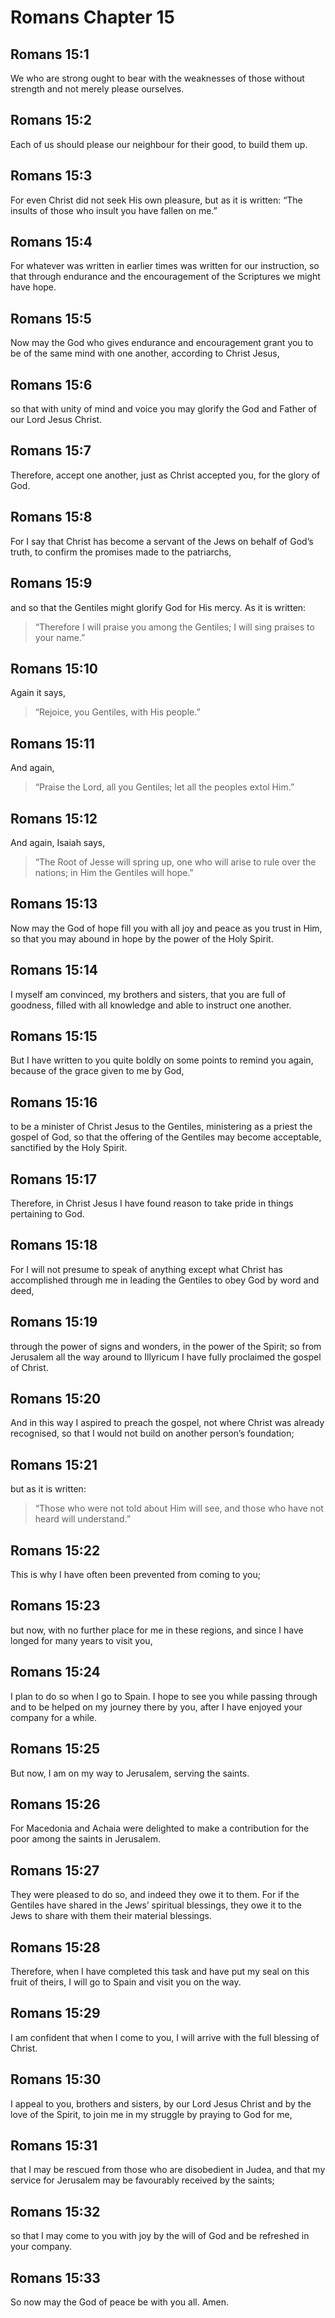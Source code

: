 # Romans Chapter 15

## Romans 15:1

We who are strong ought to bear with the weaknesses of those without strength and not merely please ourselves.

## Romans 15:2

Each of us should please our neighbour for their good, to build them up.

## Romans 15:3

For even Christ did not seek His own pleasure, but as it is written: “The insults of those who insult you have fallen on me.”

## Romans 15:4

For whatever was written in earlier times was written for our instruction, so that through endurance and the encouragement of the Scriptures we might have hope.

## Romans 15:5

Now may the God who gives endurance and encouragement grant you to be of the same mind with one another, according to Christ Jesus,

## Romans 15:6

so that with unity of mind and voice you may glorify the God and Father of our Lord Jesus Christ.

## Romans 15:7

Therefore, accept one another, just as Christ accepted you, for the glory of God.

## Romans 15:8

For I say that Christ has become a servant of the Jews on behalf of God’s truth, to confirm the promises made to the patriarchs,

## Romans 15:9

and so that the Gentiles might glorify God for His mercy. As it is written:

> “Therefore I will praise you among the Gentiles;
> I will sing praises to your name.”

## Romans 15:10

Again it says,

> “Rejoice, you Gentiles, with His people.”

## Romans 15:11

And again,

> “Praise the Lord, all you Gentiles; let all the peoples extol Him.”

## Romans 15:12

And again, Isaiah says,

> “The Root of Jesse will spring up,
> one who will arise to rule over the nations;
> in Him the Gentiles will hope.”

## Romans 15:13

Now may the God of hope fill you with all joy and peace as you trust in Him, so that you may abound in hope by the power of the Holy Spirit.

## Romans 15:14

I myself am convinced, my brothers and sisters, that you are full of goodness, filled with all knowledge and able to instruct one another.

## Romans 15:15

But I have written to you quite boldly on some points to remind you again, because of the grace given to me by God,

## Romans 15:16

to be a minister of Christ Jesus to the Gentiles, ministering as a priest the gospel of God, so that the offering of the Gentiles may become acceptable, sanctified by the Holy Spirit.

## Romans 15:17

Therefore, in Christ Jesus I have found reason to take pride in things pertaining to God.

## Romans 15:18

For I will not presume to speak of anything except what Christ has accomplished through me in leading the Gentiles to obey God by word and deed,

## Romans 15:19

through the power of signs and wonders, in the power of the Spirit; so from Jerusalem all the way around to Illyricum I have fully proclaimed the gospel of Christ.

## Romans 15:20

And in this way I aspired to preach the gospel, not where Christ was already recognised, so that I would not build on another person’s foundation;

## Romans 15:21

but as it is written:

> “Those who were not told about Him will see,
> and those who have not heard will understand.”

## Romans 15:22

This is why I have often been prevented from coming to you;

## Romans 15:23

but now, with no further place for me in these regions, and since I have longed for many years to visit you,

## Romans 15:24

I plan to do so when I go to Spain. I hope to see you while passing through and to be helped on my journey there by you, after I have enjoyed your company for a while.

## Romans 15:25

But now, I am on my way to Jerusalem, serving the saints.

## Romans 15:26

For Macedonia and Achaia were delighted to make a contribution for the poor among the saints in Jerusalem.

## Romans 15:27

They were pleased to do so, and indeed they owe it to them. For if the Gentiles have shared in the Jews’ spiritual blessings, they owe it to the Jews to share with them their material blessings.

## Romans 15:28

Therefore, when I have completed this task and have put my seal on this fruit of theirs, I will go to Spain and visit you on the way.

## Romans 15:29

I am confident that when I come to you, I will arrive with the full blessing of Christ.

## Romans 15:30

I appeal to you, brothers and sisters, by our Lord Jesus Christ and by the love of the Spirit, to join me in my struggle by praying to God for me,

## Romans 15:31

that I may be rescued from those who are disobedient in Judea, and that my service for Jerusalem may be favourably received by the saints;

## Romans 15:32

so that I may come to you with joy by the will of God and be refreshed in your company.

## Romans 15:33

So now may the God of peace be with you all. Amen.
